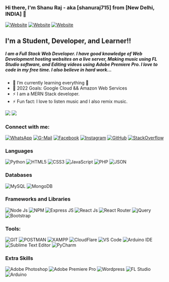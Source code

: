 ### Hi there, I'm Shanu Raj - aka [shanuraj715] from [New Delhi, INDIA] 👋

[![Website](https://img.shields.io/badge/TechFacts007.in-685EA9?style=for-the-badge&logoColor=white)](https://techfacts007.in) 
[![Website](https://img.shields.io/badge/GaanaWorld.in-EA4C89?style=for-the-badge&logoColor=white)](https://gaanaworld.in)
[![Website](https://img.shields.io/badge/npm-package-CB3837?style=for-the-badge&logo=npm&logoColor=white)](https://www.npmjs.com/package/all-country-data)

## I'm a Student, Developer, and Learner!!

##### I am a Full Stack Web Developer. I have good knowledge of Web Development hosting websites on a live server, Making music using FL Studio software, and Editing videos using Adobe Premiere Pro. I love to code in my free time. I also believe in hard work...



- 🌱 I’m currently learning everything 🤣
- 🥅 2022 Goals: Google Cloud && Amazon Web Services
- ⚡ I am a MERN Stack developer.
- ⚡ Fun fact: I love to listen music and I also remix music.

![](https://github-readme-stats.vercel.app/api/top-langs/?username=shanuraj715&layout=compact)
![](https://github-readme-stats.vercel.app/api?username=shanuraj715&show_icons=true&theme=dracula)





### Connect with me:

[![WhatsApp](https://img.shields.io/badge/WhatsApp-25D366?style=for-the-badge&logo=whatsapp&logoColor=white)](https://wa.me/918271890685)
[![G-Mail](https://img.shields.io/badge/Gmail-D14836?style=for-the-badge&logo=gmail&logoColor=white)](mailto:shanuraj715@gmail.com)
[![Facebook](https://img.shields.io/badge/Facebook-1877F2?style=for-the-badge&logo=facebook&logoColor=white)](https://www.facebook.com/shanuraj715)
[![Instagram](https://img.shields.io/badge/Instagram-E4405F?style=for-the-badge&logo=instagram&logoColor=white)](https://www.instagram.com/shanu_the_web_dev/)
[![GitHub](https://img.shields.io/badge/GitHub-100000?style=for-the-badge&logo=github&logoColor=white)](https://github.com/shanuraj715)
[![StackOverflow](https://img.shields.io/badge/Stack_Overflow-FE7A16?style=for-the-badge&logo=stack-overflow&logoColor=white)](https://stackoverflow.com/users/13235966/shanu-raj)




### Languages

![Python](https://img.shields.io/badge/Python-FFD43B?style=for-the-badge&logo=python&logoColor=darkgreen)
![HTML5](https://img.shields.io/badge/HTML5-E34F26?style=for-the-badge&logo=html5&logoColor=white)
![CSS3](https://img.shields.io/badge/CSS3-1572B6?style=for-the-badge&logo=css3&logoColor=white)
![JavaScript](https://img.shields.io/badge/JavaScript-323330?style=for-the-badge&logo=javascript&logoColor=F7DF1E)
![PHP](https://img.shields.io/badge/PHP-777BB4?style=for-the-badge&logo=php&logoColor=white)
![JSON](https://img.shields.io/badge/json-5E5C5C?style=for-the-badge&logo=json&logoColor=white)




### Databases

![MySQL](https://img.shields.io/badge/MySQL-00000F?style=for-the-badge&logo=mysql&logoColor=white)
![MongoDB](https://img.shields.io/badge/MongoDB-4EA94B?style=for-the-badge&logo=mongodb&logoColor=white)




### Frameworks and Libraries

![Node Js](https://img.shields.io/badge/Node.js-339933?style=for-the-badge&logo=nodedotjs&logoColor=white)
![NPM](https://img.shields.io/badge/npm-CB3837?style=for-the-badge&logo=npm&logoColor=white)
![Express JS](https://img.shields.io/badge/Express.js-000000?style=for-the-badge&logo=express&logoColor=white)
![React Js](https://img.shields.io/badge/React_Js-20232A?style=for-the-badge&logo=react&logoColor=61DAFB)
![React Router](https://img.shields.io/badge/React_Router-CA4245?style=for-the-badge&logo=react-router&logoColor=white)
![jQuery](https://img.shields.io/badge/jQuery-0769AD?style=for-the-badge&logo=jquery&logoColor=white)
![Bootstrap](https://img.shields.io/badge/Bootstrap_5-563D7C?style=for-the-badge&logo=bootstrap&logoColor=white)




### Tools:

![GIT](https://img.shields.io/badge/Git-F05032?style=for-the-badge&logo=git&logoColor=white)
![POSTMAN](https://img.shields.io/badge/Postman-FF6C37?style=for-the-badge&logo=Postman&logoColor=white)
![XAMPP](https://img.shields.io/badge/Xampp-F37623?style=for-the-badge&logo=xampp&logoColor=white)
![CloudFlare](https://img.shields.io/badge/Cloudflare-F38020?style=for-the-badge&logo=Cloudflare&logoColor=white)
![VS Code](https://img.shields.io/badge/Visual_Studio_Code-0078D4?style=for-the-badge&logo=visual%20studio%20code&logoColor=white)
![Arduino IDE](https://img.shields.io/badge/Arduino_IDE-00979D?style=for-the-badge&logo=arduino&logoColor=white)
![Sublime Text Editor](https://img.shields.io/badge/sublime_text-%23575757.svg?&style=for-the-badge&logo=sublime-text&logoColor=important)
![PyCharm](https://img.shields.io/badge/PyCharm-000000.svg?&style=for-the-badge&logo=PyCharm&logoColor=white)



### Extra Skills

![Adobe Photoshop](https://img.shields.io/badge/Adobe-Photoshop-31A8FF?style=for-the-badge&logo=Adobe-Photoshop&labelColor=0a446b&logoWidth=15)
![Adobe Premiere Pro](https://img.shields.io/badge/Adobe-Premiere%20Pro-9999FF?style=for-the-badge&logo=Adobe-Premiere%20Pro&labelColor=2f2f5b&logoWidth=15)
![Wordpress](https://img.shields.io/badge/Wordpress-21759B?style=for-the-badge&logo=wordpress&logoColor=white)
![FL Studio](https://img.shields.io/badge/Fl_Studio-FFD43B?style=for-the-badge&logoColor=white)
![Arduino](https://img.shields.io/badge/Arduino-00979D?style=for-the-badge&logo=Arduino&logoColor=white)
